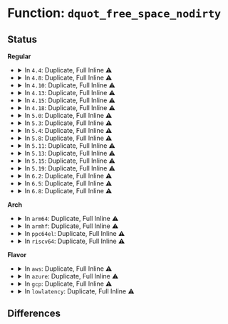 # Function: <code>dquot_free_space_nodirty</code>

## Status
<b>Regular</b>
<ul>
<li>
<details>
<summary>In <code>4.4</code>: Duplicate, Full Inline ⚠️</summary>

**Collision:** Static Duplication

**Inline:** Full

**Transformation:** False

**Instances:**

```
In fs/ext4/mballoc.c (ffffffff812d435d)
Location: include/linux/quotaops.h:358
Inline: True
Inline callers:
  - fs/ext4/mballoc.c:ext4_mb_new_blocks
  - fs/ext4/mballoc.c:ext4_free_blocks
```
```
In fs/ext4/xattr.c (ffffffff812dd24b)
Location: include/linux/quotaops.h:358
Inline: True
Inline callers:
  - fs/ext4/xattr.c:ext4_xattr_release_block
  - fs/ext4/xattr.c:ext4_xattr_block_set
```
</details>
</li>
<li>
<details>
<summary>In <code>4.8</code>: Duplicate, Full Inline ⚠️</summary>

**Collision:** Static Duplication

**Inline:** Full

**Transformation:** False

**Instances:**

```
In fs/ext4/mballoc.c (ffffffff81304b1b)
Location: include/linux/quotaops.h:361
Inline: True
Inline callers:
  - fs/ext4/mballoc.c:ext4_free_blocks
  - fs/ext4/mballoc.c:ext4_mb_new_blocks
```
```
In fs/ext4/xattr.c (ffffffff8130d515)
Location: include/linux/quotaops.h:361
Inline: True
Inline callers:
  - fs/ext4/xattr.c:ext4_xattr_block_set
  - fs/ext4/xattr.c:ext4_xattr_block_set
  - fs/ext4/xattr.c:ext4_xattr_release_block
```
</details>
</li>
<li>
<details>
<summary>In <code>4.10</code>: Duplicate, Full Inline ⚠️</summary>

**Collision:** Static Duplication

**Inline:** Full

**Transformation:** False

**Instances:**

```
In fs/ext4/mballoc.c (ffffffff8131aadb)
Location: include/linux/quotaops.h:361
Inline: True
Inline callers:
  - fs/ext4/mballoc.c:ext4_free_blocks
  - fs/ext4/mballoc.c:ext4_mb_new_blocks
```
```
In fs/ext4/xattr.c (ffffffff8132340a)
Location: include/linux/quotaops.h:361
Inline: True
Inline callers:
  - fs/ext4/xattr.c:ext4_xattr_block_set
  - fs/ext4/xattr.c:ext4_xattr_block_set
  - fs/ext4/xattr.c:ext4_xattr_release_block
```
</details>
</li>
<li>
<details>
<summary>In <code>4.13</code>: Duplicate, Full Inline ⚠️</summary>

**Collision:** Static Duplication

**Inline:** Full

**Transformation:** False

**Instances:**

```
In fs/ext4/mballoc.c (ffffffff81311e9a)
Location: include/linux/quotaops.h:366
Inline: True
Inline callers:
  - fs/ext4/mballoc.c:ext4_free_blocks
  - fs/ext4/mballoc.c:ext4_mb_new_blocks
```
```
In fs/ext4/xattr.c (ffffffff8133c865)
Location: include/linux/quotaops.h:366
Inline: True
Inline callers:
  - fs/ext4/xattr.c:ext4_xattr_block_set
  - fs/ext4/xattr.c:ext4_xattr_block_set
  - fs/ext4/xattr.c:ext4_xattr_release_block
  - fs/ext4/xattr.c:ext4_xattr_inode_free_quota
```
</details>
</li>
<li>
<details>
<summary>In <code>4.15</code>: Duplicate, Full Inline ⚠️</summary>

**Collision:** Static Duplication

**Inline:** Full

**Transformation:** False

**Instances:**

```
In fs/ext4/mballoc.c (ffffffff813366b3)
Location: include/linux/quotaops.h:362
Inline: True
Inline callers:
  - fs/ext4/mballoc.c:ext4_free_blocks
  - fs/ext4/mballoc.c:ext4_mb_new_blocks
```
```
In fs/ext4/xattr.c (ffffffff81360deb)
Location: include/linux/quotaops.h:362
Inline: True
Inline callers:
  - fs/ext4/xattr.c:ext4_xattr_block_set
  - fs/ext4/xattr.c:ext4_xattr_block_set
  - fs/ext4/xattr.c:ext4_xattr_release_block
```
</details>
</li>
<li>
<details>
<summary>In <code>4.18</code>: Duplicate, Full Inline ⚠️</summary>

**Collision:** Static Duplication

**Inline:** Full

**Transformation:** False

**Instances:**

```
In fs/ext4/mballoc.c (ffffffff81364ce5)
Location: include/linux/quotaops.h:365
Inline: True
Inline callers:
  - fs/ext4/mballoc.c:ext4_free_blocks
  - fs/ext4/mballoc.c:ext4_mb_new_blocks
```
```
In fs/ext4/xattr.c (ffffffff8138f733)
Location: include/linux/quotaops.h:365
Inline: True
Inline callers:
  - fs/ext4/xattr.c:ext4_xattr_block_set
  - fs/ext4/xattr.c:ext4_xattr_block_set
  - fs/ext4/xattr.c:ext4_xattr_release_block
  - fs/ext4/xattr.c:ext4_xattr_inode_free_quota
```
</details>
</li>
<li>
<details>
<summary>In <code>5.0</code>: Duplicate, Full Inline ⚠️</summary>

**Collision:** Static Duplication

**Inline:** Full

**Transformation:** False

**Instances:**

```
In fs/ext4/ioctl.c (ffffffff81374a20)
Location: include/linux/quotaops.h:365
Inline: True
Inline callers:
  - fs/ext4/ioctl.c:ext4_ioctl
```
```
In fs/ext4/mballoc.c (ffffffff8137d14d)
Location: include/linux/quotaops.h:365
Inline: True
Inline callers:
  - fs/ext4/mballoc.c:ext4_free_blocks
  - fs/ext4/mballoc.c:ext4_mb_new_blocks
```
```
In fs/ext4/xattr.c (ffffffff813a80b9)
Location: include/linux/quotaops.h:365
Inline: True
Inline callers:
  - fs/ext4/xattr.c:ext4_xattr_block_set
  - fs/ext4/xattr.c:ext4_xattr_block_set
  - fs/ext4/xattr.c:ext4_xattr_release_block
  - fs/ext4/xattr.c:ext4_xattr_inode_free_quota
```
</details>
</li>
<li>
<details>
<summary>In <code>5.3</code>: Duplicate, Full Inline ⚠️</summary>

**Collision:** Static Duplication

**Inline:** Full

**Transformation:** False

**Instances:**

```
In fs/ext4/ioctl.c (ffffffff8139d4f3)
Location: include/linux/quotaops.h:365
Inline: True
Inline callers:
  - fs/ext4/ioctl.c:swap_inode_boot_loader
```
```
In fs/ext4/mballoc.c (ffffffff813a6de7)
Location: include/linux/quotaops.h:365
Inline: True
Inline callers:
  - fs/ext4/mballoc.c:ext4_free_blocks
  - fs/ext4/mballoc.c:ext4_mb_new_blocks
```
```
In fs/ext4/xattr.c (ffffffff813d25a7)
Location: include/linux/quotaops.h:365
Inline: True
Inline callers:
  - fs/ext4/xattr.c:ext4_xattr_block_set
  - fs/ext4/xattr.c:ext4_xattr_block_set
  - fs/ext4/xattr.c:ext4_xattr_release_block
  - fs/ext4/xattr.c:ext4_xattr_inode_free_quota
```
</details>
</li>
<li>
<details>
<summary>In <code>5.4</code>: Duplicate, Full Inline ⚠️</summary>

**Collision:** Static Duplication

**Inline:** Full

**Transformation:** False

**Instances:**

```
In fs/ext4/ioctl.c (ffffffff813b5f63)
Location: include/linux/quotaops.h:375
Inline: True
Inline callers:
  - fs/ext4/ioctl.c:swap_inode_boot_loader
```
```
In fs/ext4/mballoc.c (ffffffff813bfc6a)
Location: include/linux/quotaops.h:375
Inline: True
Inline callers:
  - fs/ext4/mballoc.c:ext4_free_blocks
  - fs/ext4/mballoc.c:ext4_mb_new_blocks
```
```
In fs/ext4/xattr.c (ffffffff813ebc87)
Location: include/linux/quotaops.h:375
Inline: True
Inline callers:
  - fs/ext4/xattr.c:ext4_xattr_block_set
  - fs/ext4/xattr.c:ext4_xattr_block_set
  - fs/ext4/xattr.c:ext4_xattr_release_block
  - fs/ext4/xattr.c:ext4_xattr_inode_free_quota
```
</details>
</li>
<li>
<details>
<summary>In <code>5.8</code>: Duplicate, Full Inline ⚠️</summary>

**Collision:** Static Duplication

**Inline:** Full

**Transformation:** False

**Instances:**

```
In fs/ext4/ioctl.c (ffffffff8140197f)
Location: include/linux/quotaops.h:377
Inline: True
Inline callers:
  - fs/ext4/ioctl.c:swap_inode_boot_loader
```
```
In fs/ext4/mballoc.c (ffffffff8140bd51)
Location: include/linux/quotaops.h:377
Inline: True
Inline callers:
  - fs/ext4/mballoc.c:ext4_free_blocks
  - fs/ext4/mballoc.c:ext4_mb_new_blocks
```
```
In fs/ext4/xattr.c (ffffffff81438e6b)
Location: include/linux/quotaops.h:377
Inline: True
Inline callers:
  - fs/ext4/xattr.c:ext4_xattr_block_set
  - fs/ext4/xattr.c:ext4_xattr_block_set
  - fs/ext4/xattr.c:ext4_xattr_block_set
  - fs/ext4/xattr.c:ext4_xattr_set_entry
  - fs/ext4/xattr.c:ext4_xattr_release_block
```
</details>
</li>
<li>
<details>
<summary>In <code>5.11</code>: Duplicate, Full Inline ⚠️</summary>

**Collision:** Static Duplication

**Inline:** Full

**Transformation:** False

**Instances:**

```
In fs/ext4/ioctl.c (ffffffff8141437d)
Location: include/linux/quotaops.h:374
Inline: True
Inline callers:
  - fs/ext4/ioctl.c:swap_inode_boot_loader
```
```
In fs/ext4/mballoc.c (ffffffff8141f1fa)
Location: include/linux/quotaops.h:374
Inline: True
Inline callers:
  - fs/ext4/mballoc.c:ext4_free_blocks
  - fs/ext4/mballoc.c:ext4_mb_new_blocks
```
```
In fs/ext4/xattr.c (ffffffff81451994)
Location: include/linux/quotaops.h:374
Inline: True
Inline callers:
  - fs/ext4/xattr.c:ext4_xattr_block_set
  - fs/ext4/xattr.c:ext4_xattr_block_set
  - fs/ext4/xattr.c:ext4_xattr_block_set
  - fs/ext4/xattr.c:ext4_xattr_set_entry
  - fs/ext4/xattr.c:ext4_xattr_release_block
```
</details>
</li>
<li>
<details>
<summary>In <code>5.13</code>: Duplicate, Full Inline ⚠️</summary>

**Collision:** Static Duplication

**Inline:** Full

**Transformation:** False

**Instances:**

```
In fs/ext4/ioctl.c (ffffffff8141a5f2)
Location: include/linux/quotaops.h:374
Inline: True
Inline callers:
  - fs/ext4/ioctl.c:swap_inode_boot_loader
```
```
In fs/ext4/mballoc.c (ffffffff81425b3a)
Location: include/linux/quotaops.h:374
Inline: True
Inline callers:
  - fs/ext4/mballoc.c:ext4_free_blocks
  - fs/ext4/mballoc.c:ext4_mb_new_blocks
```
```
In fs/ext4/xattr.c (ffffffff814570c4)
Location: include/linux/quotaops.h:374
Inline: True
Inline callers:
  - fs/ext4/xattr.c:ext4_xattr_block_set
  - fs/ext4/xattr.c:ext4_xattr_block_set
  - fs/ext4/xattr.c:ext4_xattr_block_set
  - fs/ext4/xattr.c:ext4_xattr_set_entry
  - fs/ext4/xattr.c:ext4_xattr_release_block
```
</details>
</li>
<li>
<details>
<summary>In <code>5.15</code>: Duplicate, Full Inline ⚠️</summary>

**Collision:** Static Duplication

**Inline:** Full

**Transformation:** False

**Instances:**

```
In fs/ext4/ioctl.c (ffffffff8146d7e2)
Location: include/linux/quotaops.h:374
Inline: True
Inline callers:
  - fs/ext4/ioctl.c:swap_inode_boot_loader
```
```
In fs/ext4/mballoc.c (ffffffff814793c3)
Location: include/linux/quotaops.h:374
Inline: True
Inline callers:
  - fs/ext4/mballoc.c:ext4_free_blocks
  - fs/ext4/mballoc.c:ext4_mb_new_blocks
```
```
In fs/ext4/xattr.c (ffffffff814ab17c)
Location: include/linux/quotaops.h:374
Inline: True
Inline callers:
  - fs/ext4/xattr.c:ext4_xattr_block_set
  - fs/ext4/xattr.c:ext4_xattr_block_set
  - fs/ext4/xattr.c:ext4_xattr_release_block
  - fs/ext4/xattr.c:ext4_xattr_inode_free_quota
```
</details>
</li>
<li>
<details>
<summary>In <code>5.19</code>: Duplicate, Full Inline ⚠️</summary>

**Collision:** Static Duplication

**Inline:** Full

**Transformation:** False

**Instances:**

```
In fs/ext4/ioctl.c (ffffffff814ee0a3)
Location: include/linux/quotaops.h:374
Inline: True
Inline callers:
  - fs/ext4/ioctl.c:swap_inode_boot_loader
```
```
In fs/ext4/mballoc.c (ffffffff814f5a84)
Location: include/linux/quotaops.h:374
Inline: True
Inline callers:
  - fs/ext4/mballoc.c:ext4_mb_clear_bb
  - fs/ext4/mballoc.c:ext4_mb_new_blocks
```
```
In fs/ext4/xattr.c (ffffffff81532e55)
Location: include/linux/quotaops.h:374
Inline: True
Inline callers:
  - fs/ext4/xattr.c:ext4_xattr_block_set
  - fs/ext4/xattr.c:ext4_xattr_block_set
  - fs/ext4/xattr.c:ext4_xattr_release_block
  - fs/ext4/xattr.c:ext4_xattr_inode_free_quota
```
</details>
</li>
<li>
<details>
<summary>In <code>6.2</code>: Duplicate, Full Inline ⚠️</summary>

**Collision:** Static Duplication

**Inline:** Full

**Transformation:** False

**Instances:**

```
In fs/ext4/ioctl.c (ffffffff81587f85)
Location: include/linux/quotaops.h:377
Inline: True
Inline callers:
  - fs/ext4/ioctl.c:swap_inode_boot_loader
```
```
In fs/ext4/mballoc.c (ffffffff81590009)
Location: include/linux/quotaops.h:377
Inline: True
Inline callers:
  - fs/ext4/mballoc.c:ext4_mb_clear_bb
  - fs/ext4/mballoc.c:ext4_mb_new_blocks
```
```
In fs/ext4/xattr.c (ffffffff815d1325)
Location: include/linux/quotaops.h:377
Inline: True
Inline callers:
  - fs/ext4/xattr.c:ext4_xattr_block_set
  - fs/ext4/xattr.c:ext4_xattr_block_set
  - fs/ext4/xattr.c:ext4_xattr_release_block
  - fs/ext4/xattr.c:ext4_xattr_inode_free_quota
```
</details>
</li>
<li>
<details>
<summary>In <code>6.5</code>: Duplicate, Full Inline ⚠️</summary>

**Collision:** Static Duplication

**Inline:** Full

**Transformation:** False

**Instances:**

```
In fs/ext4/ioctl.c (ffffffff815be809)
Location: include/linux/quotaops.h:377
Inline: True
Inline callers:
  - fs/ext4/ioctl.c:swap_inode_boot_loader
```
```
In fs/ext4/mballoc.c (ffffffff815c6fa2)
Location: include/linux/quotaops.h:377
Inline: True
Inline callers:
  - fs/ext4/mballoc.c:ext4_mb_clear_bb
  - fs/ext4/mballoc.c:ext4_mb_new_blocks
```
```
In fs/ext4/xattr.c (ffffffff81608ec5)
Location: include/linux/quotaops.h:377
Inline: True
Inline callers:
  - fs/ext4/xattr.c:ext4_xattr_block_set
  - fs/ext4/xattr.c:ext4_xattr_block_set
  - fs/ext4/xattr.c:ext4_xattr_release_block
  - fs/ext4/xattr.c:ext4_xattr_inode_free_quota
```
</details>
</li>
<li>
<details>
<summary>In <code>6.8</code>: Duplicate, Full Inline ⚠️</summary>

**Collision:** Static Duplication

**Inline:** Full

**Transformation:** False

**Instances:**

```
In mm/shmem.c (ffffffff813e80a8)
Location: include/linux/quotaops.h:372
Inline: True
Inline callers:
  - mm/shmem.c:shmem_inode_unacct_blocks
```
```
In fs/ext4/ioctl.c (ffffffff815f75b2)
Location: include/linux/quotaops.h:372
Inline: True
Inline callers:
  - fs/ext4/ioctl.c:swap_inode_boot_loader
```
```
In fs/ext4/mballoc.c (ffffffff81601c57)
Location: include/linux/quotaops.h:372
Inline: True
Inline callers:
  - fs/ext4/mballoc.c:ext4_mb_clear_bb
  - fs/ext4/mballoc.c:ext4_mb_new_blocks
```
```
In fs/ext4/xattr.c (ffffffff81641c05)
Location: include/linux/quotaops.h:372
Inline: True
Inline callers:
  - fs/ext4/xattr.c:ext4_xattr_block_set
  - fs/ext4/xattr.c:ext4_xattr_block_set
  - fs/ext4/xattr.c:ext4_xattr_release_block
  - fs/ext4/xattr.c:ext4_xattr_inode_free_quota
```
</details>
</li>
</ul>
<b>Arch</b>
<ul>
<li>
<details>
<summary>In <code>arm64</code>: Duplicate, Full Inline ⚠️</summary>

**Collision:** Static Duplication

**Inline:** Full

**Transformation:** False

**Instances:**

```
In fs/ext4/ioctl.c (ffff80001048a8cc)
Location: include/linux/quotaops.h:375
Inline: True
Inline callers:
  - fs/ext4/ioctl.c:swap_inode_boot_loader
```
```
In fs/ext4/mballoc.c (ffff800010496838)
Location: include/linux/quotaops.h:375
Inline: True
Inline callers:
  - fs/ext4/mballoc.c:ext4_free_blocks
  - fs/ext4/mballoc.c:ext4_mb_new_blocks
```
```
In fs/ext4/xattr.c (ffff8000104c4b28)
Location: include/linux/quotaops.h:375
Inline: True
Inline callers:
  - fs/ext4/xattr.c:ext4_xattr_block_set
  - fs/ext4/xattr.c:ext4_xattr_block_set
  - fs/ext4/xattr.c:ext4_xattr_release_block
  - fs/ext4/xattr.c:ext4_xattr_inode_free_quota
```
</details>
</li>
<li>
<details>
<summary>In <code>armhf</code>: Duplicate, Full Inline ⚠️</summary>

**Collision:** Static Duplication

**Inline:** Full

**Transformation:** False

**Instances:**

```
In fs/ext4/ioctl.c (c064cc28)
Location: include/linux/quotaops.h:375
Inline: True
Inline callers:
  - fs/ext4/ioctl.c:swap_inode_boot_loader
```
```
In fs/ext4/mballoc.c (c065871c)
Location: include/linux/quotaops.h:375
Inline: True
Inline callers:
  - fs/ext4/mballoc.c:ext4_free_blocks
  - fs/ext4/mballoc.c:ext4_mb_new_blocks
```
```
In fs/ext4/xattr.c (c0688b68)
Location: include/linux/quotaops.h:375
Inline: True
Inline callers:
  - fs/ext4/xattr.c:ext4_xattr_block_set
  - fs/ext4/xattr.c:ext4_xattr_block_set
  - fs/ext4/xattr.c:ext4_xattr_release_block
  - fs/ext4/xattr.c:ext4_xattr_inode_free_quota
```
</details>
</li>
<li>
<details>
<summary>In <code>ppc64el</code>: Duplicate, Full Inline ⚠️</summary>

**Collision:** Static Duplication

**Inline:** Full

**Transformation:** False

**Instances:**

```
In fs/ext4/ioctl.c (c0000000005b1d14)
Location: include/linux/quotaops.h:375
Inline: True
Inline callers:
  - fs/ext4/ioctl.c:swap_inode_boot_loader
```
```
In fs/ext4/mballoc.c (c0000000005c0960)
Location: include/linux/quotaops.h:375
Inline: True
Inline callers:
  - fs/ext4/mballoc.c:ext4_free_blocks
  - fs/ext4/mballoc.c:ext4_mb_new_blocks
```
```
In fs/ext4/xattr.c (c0000000005fc480)
Location: include/linux/quotaops.h:375
Inline: True
Inline callers:
  - fs/ext4/xattr.c:ext4_xattr_block_set
  - fs/ext4/xattr.c:ext4_xattr_block_set
  - fs/ext4/xattr.c:ext4_xattr_release_block
  - fs/ext4/xattr.c:ext4_xattr_inode_free_quota
```
</details>
</li>
<li>
<details>
<summary>In <code>riscv64</code>: Duplicate, Full Inline ⚠️</summary>

**Collision:** Static Duplication

**Inline:** Full

**Transformation:** False

**Instances:**

```
In fs/ext4/ioctl.c (ffffffe000311c3a)
Location: include/linux/quotaops.h:375
Inline: True
Inline callers:
  - fs/ext4/ioctl.c:swap_inode_boot_loader
```
```
In fs/ext4/mballoc.c (ffffffe00031b348)
Location: include/linux/quotaops.h:375
Inline: True
Inline callers:
  - fs/ext4/mballoc.c:ext4_free_blocks
  - fs/ext4/mballoc.c:ext4_mb_new_blocks
```
```
In fs/ext4/xattr.c (ffffffe00033f418)
Location: include/linux/quotaops.h:375
Inline: True
Inline callers:
  - fs/ext4/xattr.c:ext4_xattr_block_set
  - fs/ext4/xattr.c:ext4_xattr_block_set
  - fs/ext4/xattr.c:ext4_xattr_release_block
  - fs/ext4/xattr.c:ext4_xattr_inode_free_quota
```
</details>
</li>
</ul>
<b>Flavor</b>
<ul>
<li>
<details>
<summary>In <code>aws</code>: Duplicate, Full Inline ⚠️</summary>

**Collision:** Static Duplication

**Inline:** Full

**Transformation:** False

**Instances:**

```
In fs/ext4/ioctl.c (ffffffff813ae543)
Location: include/linux/quotaops.h:375
Inline: True
Inline callers:
  - fs/ext4/ioctl.c:swap_inode_boot_loader
```
```
In fs/ext4/mballoc.c (ffffffff813b824a)
Location: include/linux/quotaops.h:375
Inline: True
Inline callers:
  - fs/ext4/mballoc.c:ext4_free_blocks
  - fs/ext4/mballoc.c:ext4_mb_new_blocks
```
```
In fs/ext4/xattr.c (ffffffff813e4267)
Location: include/linux/quotaops.h:375
Inline: True
Inline callers:
  - fs/ext4/xattr.c:ext4_xattr_block_set
  - fs/ext4/xattr.c:ext4_xattr_block_set
  - fs/ext4/xattr.c:ext4_xattr_release_block
  - fs/ext4/xattr.c:ext4_xattr_inode_free_quota
```
</details>
</li>
<li>
<details>
<summary>In <code>azure</code>: Duplicate, Full Inline ⚠️</summary>

**Collision:** Static Duplication

**Inline:** Full

**Transformation:** False

**Instances:**

```
In fs/ext4/ioctl.c (ffffffff8139efd3)
Location: include/linux/quotaops.h:375
Inline: True
Inline callers:
  - fs/ext4/ioctl.c:swap_inode_boot_loader
```
```
In fs/ext4/mballoc.c (ffffffff813a8cda)
Location: include/linux/quotaops.h:375
Inline: True
Inline callers:
  - fs/ext4/mballoc.c:ext4_free_blocks
  - fs/ext4/mballoc.c:ext4_mb_new_blocks
```
```
In fs/ext4/xattr.c (ffffffff813d4ce7)
Location: include/linux/quotaops.h:375
Inline: True
Inline callers:
  - fs/ext4/xattr.c:ext4_xattr_block_set
  - fs/ext4/xattr.c:ext4_xattr_block_set
  - fs/ext4/xattr.c:ext4_xattr_release_block
  - fs/ext4/xattr.c:ext4_xattr_inode_free_quota
```
</details>
</li>
<li>
<details>
<summary>In <code>gcp</code>: Duplicate, Full Inline ⚠️</summary>

**Collision:** Static Duplication

**Inline:** Full

**Transformation:** False

**Instances:**

```
In fs/ext4/ioctl.c (ffffffff813abda3)
Location: include/linux/quotaops.h:375
Inline: True
Inline callers:
  - fs/ext4/ioctl.c:swap_inode_boot_loader
```
```
In fs/ext4/mballoc.c (ffffffff813b5aaa)
Location: include/linux/quotaops.h:375
Inline: True
Inline callers:
  - fs/ext4/mballoc.c:ext4_free_blocks
  - fs/ext4/mballoc.c:ext4_mb_new_blocks
```
```
In fs/ext4/xattr.c (ffffffff813e15e7)
Location: include/linux/quotaops.h:375
Inline: True
Inline callers:
  - fs/ext4/xattr.c:ext4_xattr_block_set
  - fs/ext4/xattr.c:ext4_xattr_block_set
  - fs/ext4/xattr.c:ext4_xattr_release_block
  - fs/ext4/xattr.c:ext4_xattr_inode_free_quota
```
</details>
</li>
<li>
<details>
<summary>In <code>lowlatency</code>: Duplicate, Full Inline ⚠️</summary>

**Collision:** Static Duplication

**Inline:** Full

**Transformation:** False

**Instances:**

```
In fs/ext4/ioctl.c (ffffffff813c0743)
Location: include/linux/quotaops.h:375
Inline: True
Inline callers:
  - fs/ext4/ioctl.c:swap_inode_boot_loader
```
```
In fs/ext4/mballoc.c (ffffffff813ca784)
Location: include/linux/quotaops.h:375
Inline: True
Inline callers:
  - fs/ext4/mballoc.c:ext4_free_blocks
  - fs/ext4/mballoc.c:ext4_mb_new_blocks
```
```
In fs/ext4/xattr.c (ffffffff813f69f8)
Location: include/linux/quotaops.h:375
Inline: True
Inline callers:
  - fs/ext4/xattr.c:ext4_xattr_block_set
  - fs/ext4/xattr.c:ext4_xattr_block_set
  - fs/ext4/xattr.c:ext4_xattr_release_block
  - fs/ext4/xattr.c:ext4_xattr_inode_free_quota
```
</details>
</li>
</ul>

## Differences
